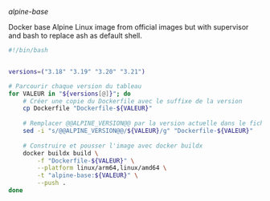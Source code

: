 *alpine-base*

Docker base Alpine Linux image from official images but with supervisor and bash to replace ash as default shell.




```bash
#!/bin/bash


versions=("3.18" "3.19" "3.20" "3.21")

# Parcourir chaque version du tableau
for VALEUR in "${versions[@]}"; do
    # Créer une copie du Dockerfile avec le suffixe de la version
    cp Dockerfile "Dockerfile-${VALEUR}"
    
    # Remplacer @@ALPINE_VERSION@@ par la version actuelle dans le fichier copié
    sed -i "s/@@ALPINE_VERSION@@/${VALEUR}/g" "Dockerfile-${VALEUR}"
    
    # Construire et pousser l'image avec docker buildx
    docker buildx build \
        -f "Dockerfile-${VALEUR}" \
        --platform linux/arm64,linux/amd64 \
        -t "alpine-base:${VALEUR}" \
        --push .
done
```
